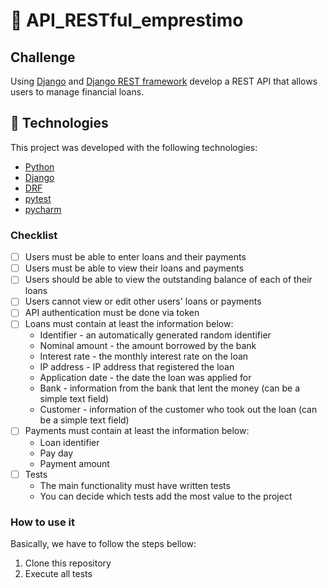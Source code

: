 # :book: API_RESTful_emprestimo

## Challenge

Using [Django](https://www.djangoproject.com/) and [Django REST framework](https://www.django-rest-framework.org/) develop a REST API that allows users to manage financial loans.


## :rocket: Technologies

This project was developed with the following technologies:

- [Python](https://https://www.python.org/)
- [Django](https://www.djangoproject.com/)
- [DRF](https://www.django-rest-framework.org/)
- [pytest](https://pytest-django.readthedocs.io/en/latest/)
- [pycharm](https://www.jetbrains.com/pycharm/)




### Checklist

- [ ] Users must be able to enter loans and their payments
- [ ] Users must be able to view their loans and payments
- [ ] Users should be able to view the outstanding balance of each of their loans
- [ ] Users cannot view or edit other users' loans or payments
- [ ] API authentication must be done via token
- [ ] Loans must contain at least the information below:
  -  Identifier - an automatically generated random identifier
  -  Nominal amount - the amount borrowed by the bank
  -  Interest rate - the monthly interest rate on the loan
  -  IP address - IP address that registered the loan
  -  Application date - the date the loan was applied for
  -  Bank - information from the bank that lent the money (can be a simple text field)
  -  Customer - information of the customer who took out the loan (can be a simple text field)
- [ ] Payments must contain at least the information below:
  -  Loan identifier
  -  Pay day
  -  Payment amount
- [ ] Tests
  -  The main functionality must have written tests
  -  You can decide which tests add the most value to the project






### How to use it

Basically, we have to follow the steps bellow:

1. Clone this repository
2. Execute all tests

